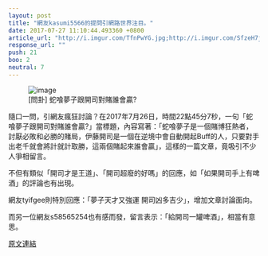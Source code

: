 ```yaml
---
layout: post
title: "網友kasumi5566的提問引網路世界注目。"
date: 2017-07-27 11:10:44.493360 +0800
article_url: "http://i.imgur.com/TfnPwYG.jpg;http://i.imgur.com/SfzeH7j.jpg"
response_url: ""
push: 21
boo: 2
neutral: 7
---
```


<figure>
<img src="http://i.imgur.com/TfnPwYG.jpg" alt="image">
<figcaption>
[問卦] 蛇喰夢子跟開司對賭誰會贏?
</figcaption>
</figure>

隨口一問，引網友瘋狂討論？在2017年7月26日，時間22點45分7秒，一句「蛇喰夢子跟開司對賭誰會贏?」當標題，內容寫著：「蛇喰夢子是一個賭博狂熱者，討厭必敗和必勝的賭局，伊藤開司是一個在逆境中會自動開起Buff的人，只要對手出老千就會將計就計取勝，這兩個賭起來誰會贏」，這樣的一篇文章，竟吸引不少人爭相留言。

不但有類似「開司才是王道」、「開司超廢的好嗎」的回應，如「如果開司手上有啤酒」的評論也有出現。

網友tyifgee則特別回應：「夢子天才又強運 開司凶多吉少」，增加文章討論面向。

而另一位網友s58565254也有感而發，留言表示：「給開司一罐啤酒」，相當有意思。

<a href = "https://www.ptt.cc/bbs/Gossiping/M.1501080310.A.BDC.html">原文連結</a>


